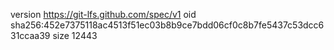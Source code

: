version https://git-lfs.github.com/spec/v1
oid sha256:452e7375118ac4513f51ec03b8b9ce7bdd06cf0c8b7fe5437c53dcc631ccaa39
size 12443
